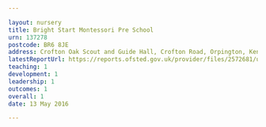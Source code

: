 ```yaml
---

layout: nursery
title: Bright Start Montessori Pre School
urn: 137278
postcode: BR6 8JE
address: Crofton Oak Scout and Guide Hall, Crofton Road, Orpington, Kent, BR6 8JE
latestReportUrl: https://reports.ofsted.gov.uk/provider/files/2572681/urn/137278.pdf
teaching: 1
development: 1
leadership: 1
outcomes: 1
overall: 1
date: 13 May 2016

---
```

